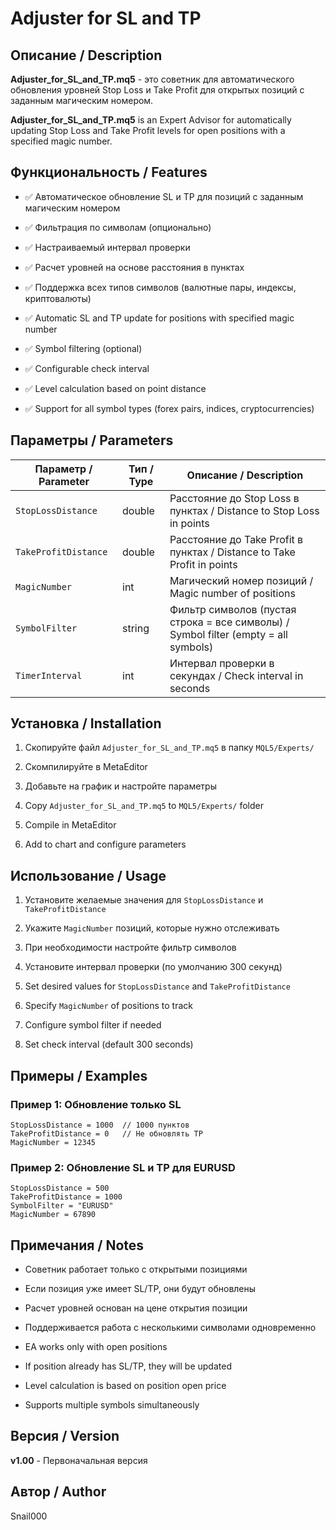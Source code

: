 # Adjuster for SL and TP

## Описание / Description

**Adjuster_for_SL_and_TP.mq5** - это советник для автоматического обновления уровней Stop Loss и Take Profit для открытых позиций с заданным магическим номером.

**Adjuster_for_SL_and_TP.mq5** is an Expert Advisor for automatically updating Stop Loss and Take Profit levels for open positions with a specified magic number.

## Функциональность / Features

- ✅ Автоматическое обновление SL и TP для позиций с заданным магическим номером
- ✅ Фильтрация по символам (опционально)
- ✅ Настраиваемый интервал проверки
- ✅ Расчет уровней на основе расстояния в пунктах
- ✅ Поддержка всех типов символов (валютные пары, индексы, криптовалюты)

- ✅ Automatic SL and TP update for positions with specified magic number
- ✅ Symbol filtering (optional)
- ✅ Configurable check interval
- ✅ Level calculation based on point distance
- ✅ Support for all symbol types (forex pairs, indices, cryptocurrencies)

## Параметры / Parameters

| Параметр / Parameter | Тип / Type | Описание / Description |
|---------------------|------------|------------------------|
| `StopLossDistance` | double | Расстояние до Stop Loss в пунктах / Distance to Stop Loss in points |
| `TakeProfitDistance` | double | Расстояние до Take Profit в пунктах / Distance to Take Profit in points |
| `MagicNumber` | int | Магический номер позиций / Magic number of positions |
| `SymbolFilter` | string | Фильтр символов (пустая строка = все символы) / Symbol filter (empty = all symbols) |
| `TimerInterval` | int | Интервал проверки в секундах / Check interval in seconds |

## Установка / Installation

1. Скопируйте файл `Adjuster_for_SL_and_TP.mq5` в папку `MQL5/Experts/`
2. Скомпилируйте в MetaEditor
3. Добавьте на график и настройте параметры

1. Copy `Adjuster_for_SL_and_TP.mq5` to `MQL5/Experts/` folder
2. Compile in MetaEditor
3. Add to chart and configure parameters

## Использование / Usage

1. Установите желаемые значения для `StopLossDistance` и `TakeProfitDistance`
2. Укажите `MagicNumber` позиций, которые нужно отслеживать
3. При необходимости настройте фильтр символов
4. Установите интервал проверки (по умолчанию 300 секунд)

1. Set desired values for `StopLossDistance` and `TakeProfitDistance`
2. Specify `MagicNumber` of positions to track
3. Configure symbol filter if needed
4. Set check interval (default 300 seconds)

## Примеры / Examples

### Пример 1: Обновление только SL
```
StopLossDistance = 1000  // 1000 пунктов
TakeProfitDistance = 0   // Не обновлять TP
MagicNumber = 12345
```

### Пример 2: Обновление SL и TP для EURUSD
```
StopLossDistance = 500
TakeProfitDistance = 1000
SymbolFilter = "EURUSD"
MagicNumber = 67890
```

## Примечания / Notes

- Советник работает только с открытыми позициями
- Если позиция уже имеет SL/TP, они будут обновлены
- Расчет уровней основан на цене открытия позиции
- Поддерживается работа с несколькими символами одновременно

- EA works only with open positions
- If position already has SL/TP, they will be updated
- Level calculation is based on position open price
- Supports multiple symbols simultaneously

## Версия / Version

**v1.00** - Первоначальная версия

## Автор / Author

Snail000
